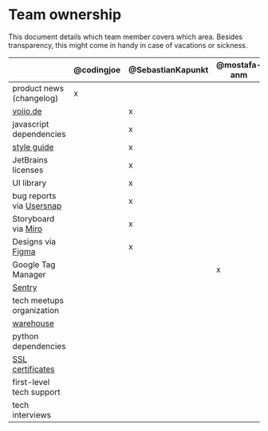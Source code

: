 # Team ownership

This document details which team member covers which area.
Besides transparency, this might come in handy in case of vacations or sickness.

|                                      | @codingjoe | @SebastianKapunkt | @mostafa-anm | @amureki | @herrbenesch |
|--------------------------------------|------------|-------------------|--------------|----------|--------------|
| product news (changelog)             | x          |                   |              |          |              |
| [voiio.de][voiio.de]                 |            | x                 |              |          |              |
| javascript dependencies              |            | x                 |              |          |              |
| [style guide](styleguide.md)         |            | x                 |              |          |              |
| JetBrains licenses                   |            | x                 |              |          |              |
| UI library                           |            | x                 |              |          |              |
| bug reports via [Usersnap][Usersnap] |            | x                 |              |          |              |
| Storyboard via [Miro][Miro]          |            | x                 |              |          |              |
| Designs via [Figma][Figma]           |            | x                 |              |          |              |
| Google Tag Manager                   |            |                   | x            |          |              |
| [Sentry][Sentry]                     |            |                   |              | x        |              |
| tech meetups organization            |            |                   |              | x        |              |
| [warehouse][warehouse]               |            |                   |              | x        |              |
| python dependencies                  |            |                   |              | x        |              |
| [SSL certificates][SSL_certificates] |            |                   |              | x        |              |
| first-level tech support             |            |                   |              |          | x            |
| tech interviews                      |            |                   |              |          | x            |


[Figma]: https://www.figma.com/files/team/1206963489982218455/voiio
[Miro]: https://miro.com/app/dashboard/
[Sentry]: (https://sentry.io)
[SSL_certificates]: https://github.com/voiio/voiio-platform/blob/main/docs/RUNBOOK.md#ssl--tls-certificates--lets-encrypt
[Usersnap]: https://usersnap.com
[voiio.de]: https://voiio.de
[warehouse]: https://data.voiio.de
